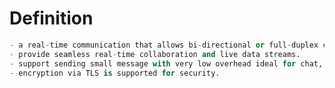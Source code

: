 
# Definition
```python
- a real-time communication that allows bi-directional or full-duplex communcation on a single TCP communication.
- provide seamless real-time collaboration and live data streams.
- support sending small message with very low overhead ideal for chat, gaming, or real-time updates.
- encryption via TLS is supported for security.
```
































